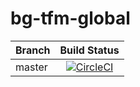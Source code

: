 # bg-tfm-global

| Branch | Build Status |
|---|:---:|
| master | [![CircleCI](https://circleci.com/gh/rb-org/bg-tfm-global/tree/master.svg?style=svg&circle-token=c1d93ab03a49d7175ecf838db0318fced8069de4)](https://circleci.com/gh/rb-org/bg-tfm-global/tree/master) |